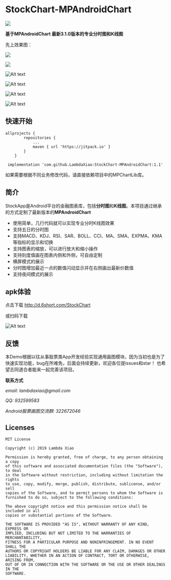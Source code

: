 # StockChart-MPAndroidChart

[![](https://www.jitpack.io/v/LambdaXiao/StockChart-MPAndroidChart.svg)](https://www.jitpack.io/#LambdaXiao/StockChart-MPAndroidChart)

**基于MPAndroidChart 最新3.1.0版本的专业分时图和K线图**

先上效果图：

![](https://raw.githubusercontent.com/LambdaXiao/StockChart-MPAndroidChart/master/screenshot/record.gif)

![](https://raw.githubusercontent.com/LambdaXiao/StockChart-MPAndroidChart/master/screenshot/oneday.jpg)

![Alt text](https://github.com/LambdaXiao/StockChart-MPAndroidChart/blob/master/screenshot/fiveday.jpg)

![Alt text](https://github.com/LambdaXiao/StockChart-MPAndroidChart/blob/master/screenshot/kline.jpg)

![Alt text](https://github.com/LambdaXiao/StockChart-MPAndroidChart/blob/master/screenshot/oneday-land.jpg)

![Alt text](https://github.com/LambdaXiao/StockChart-MPAndroidChart/blob/master/screenshot/kline-land.jpg)
## 快速开始
```
allprojects {
		repositories {
			...
			maven { url 'https://jitpack.io' }
		}
	}
```
```
 implementation 'com.github.LambdaXiao:StockChart-MPAndroidChart:1.1'
```
如果需要根据不同业务修改代码，请直接依赖项目中的MPChartLib库。


## 简介

StockApp是Android平台的金融图表库，包括**分时图**和**K线图**。本项目通过继承的方式定制了最新版本的**MPAndroidChart**

- 使用简单，几行代码就可以实现专业分时K线图效果
- 支持五日的分时图
- 支持MACD、KDJ、RSI、SAR、BOLL、CCI、MA、SMA、EXPMA、KMA等指标的显示和切换
- 支持图表的缩放，可以进行放大和缩小操作
- 支持刻度值画在图表内侧和外侧，可自由定制
- 横屏模式的展示
- 分时图增加最近一点的数值闪动显示并在右侧画出最新价数值
- 支持夜间模式的展示

## apk体验
点击下载 http://d.6short.com/StockChart

或扫码下载

![Alt text](https://github.com/LambdaXiao/StockChart-MPAndroidChart/blob/master/screenshot/stockChart.png)

## 反馈

本Demo根据以往从事股票类App开发经验实现通用画图模块，因为当初也是为了快速实现功能，bug在所难免，后面会持续更新，欢迎各位提issues和star！
也希望志同道合者能来一起完善该项目。

**联系方式**

_email: lambdaxiao@gmail.com_

_QQ: 932599583_

_Android股票画图交流群: 322672046_

## Licenses

```
MIT License

Copyright (c) 2019 Lambda Xiao

Permission is hereby granted, free of charge, to any person obtaining a copy
of this software and associated documentation files (the "Software"), to deal
in the Software without restriction, including without limitation the rights
to use, copy, modify, merge, publish, distribute, sublicense, and/or sell
copies of the Software, and to permit persons to whom the Software is
furnished to do so, subject to the following conditions:

The above copyright notice and this permission notice shall be included in all
copies or substantial portions of the Software.

THE SOFTWARE IS PROVIDED "AS IS", WITHOUT WARRANTY OF ANY KIND, EXPRESS OR
IMPLIED, INCLUDING BUT NOT LIMITED TO THE WARRANTIES OF MERCHANTABILITY,
FITNESS FOR A PARTICULAR PURPOSE AND NONINFRINGEMENT. IN NO EVENT SHALL THE
AUTHORS OR COPYRIGHT HOLDERS BE LIABLE FOR ANY CLAIM, DAMAGES OR OTHER
LIABILITY, WHETHER IN AN ACTION OF CONTRACT, TORT OR OTHERWISE, ARISING FROM,
OUT OF OR IN CONNECTION WITH THE SOFTWARE OR THE USE OR OTHER DEALINGS IN THE
SOFTWARE.
```

